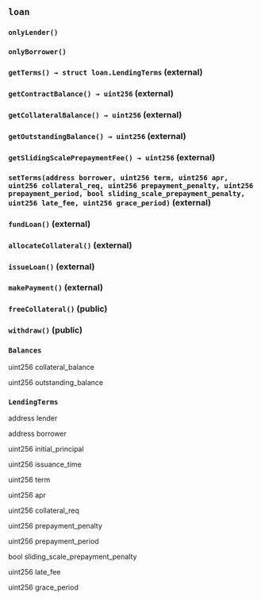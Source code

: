 ## `loan`





### `onlyLender()`





### `onlyBorrower()`






### `getTerms() → struct loan.LendingTerms` (external)





### `getContractBalance() → uint256` (external)





### `getCollateralBalance() → uint256` (external)





### `getOutstandingBalance() → uint256` (external)





### `getSlidingScalePrepaymentFee() → uint256` (external)





### `setTerms(address borrower, uint256 term, uint256 apr, uint256 collateral_req, uint256 prepayment_penalty, uint256 prepayment_period, bool sliding_scale_prepayment_penalty, uint256 late_fee, uint256 grace_period)` (external)





### `fundLoan()` (external)





### `allocateCollateral()` (external)





### `issueLoan()` (external)





### `makePayment()` (external)





### `freeCollateral()` (public)





### `withdraw()` (public)







### `Balances`


uint256 collateral_balance


uint256 outstanding_balance


### `LendingTerms`


address lender


address borrower


uint256 initial_principal


uint256 issuance_time


uint256 term


uint256 apr


uint256 collateral_req


uint256 prepayment_penalty


uint256 prepayment_period


bool sliding_scale_prepayment_penalty


uint256 late_fee


uint256 grace_period



